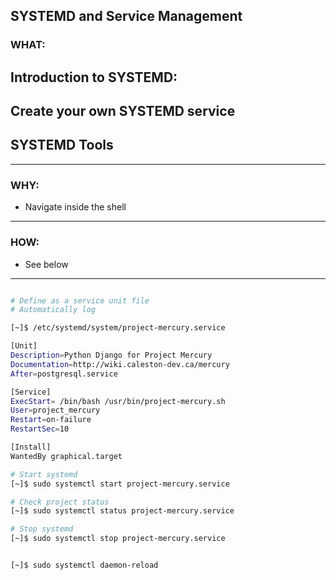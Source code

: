 ## SYSTEMD and Service Management ##

### WHAT: ###
Introduction to SYSTEMD:
- 

Create your own SYSTEMD service
- 

SYSTEMD Tools
- 
---

### WHY: ###
- Navigate inside the shell
---

### HOW: ####
- See below
---

```bash

# Define as a service unit file
# Automatically log 

[~]$ /etc/systemd/system/project-mercury.service

[Unit]
Description=Python Django for Project Mercury
Documentation=http://wiki.caleston-dev.ca/mercury
After=postgresql.service

[Service]
ExecStart= /bin/bash /usr/bin/project-mercury.sh
User=project_mercury
Restart=on-failure
RestartSec=10

[Install]
WantedBy graphical.target

# Start systemd
[~]$ sudo systemctl start project-mercury.service

# Check project status
[~]$ sudo systemctl status project-mercury.service

# Stop systemd
[~]$ sudo systemctl stop project-mercury.service


[~]$ sudo systemctl daemon-reload



```


